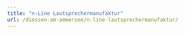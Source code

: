 ```yaml
---
title: "n-Line Lautsprechermanufaktur"
url: /diessen-am-ammersee/n-line-lautsprechermanufaktur/
---
```

